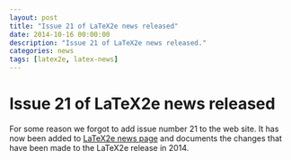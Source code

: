 ```yaml
---
layout: post
title: "Issue 21 of LaTeX2e news released"
date: 2014-10-16 00:00:00
description: "Issue 21 of LaTeX2e news released."
categories: news
tags: [latex2e, latex-news]
---
```


# Issue 21 of LaTeX2e news released

For some reason we forgot to add issue number 21 to the web site. It has now been added to [LaTeX2e news page]({{site.baseurl}}/news/latex2e-news/) and documents the changes that have been made to the LaTeX2e release in 2014.
